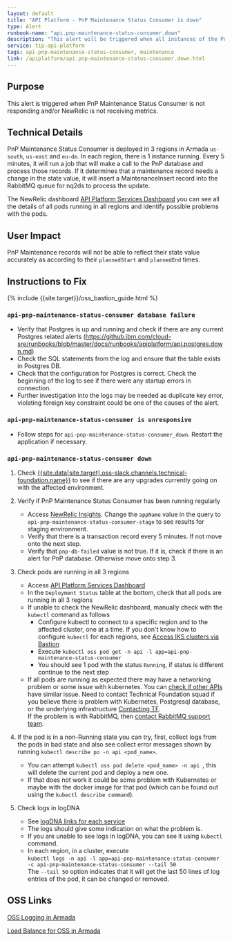 ```yaml
---
layout: default
title: "API Platform - PnP Maintenance Status Consumer is down"
type: Alert
runbook-name: "api.pnp-maintenance-status-consumer.down"
description: "This alert will be triggered when all instances of the PnP Maintenance Status Consumer went down"
service: tip-api-platform
tags: api-pnp-maintenance-status-consumer, maintenance
link: /apiplatform/api.pnp-maintenance-status-consumer.down.html
---
```


## Purpose

This alert is triggered when PnP Maintenance Status Consumer is not responding and/or NewRelic is not receiving metrics.

## Technical Details

PnP Maintenance Status Consumer is deployed in 3 regions in Armada `us-south`, `us-east` and `eu-de`. In each region, there is 1 instance running. Every 5 minutes, it will run a job that will make a call to the PnP database and process those records. If it determines that a maintenance record needs a change in the state value, it will insert a MaintenanceInsert record into the RabbitMQ queue for nq2ds to process the update.

The NewRelic dashboard [API Platform Services Dashboard]({{site.data[site.target].oss-apiplatform.links.new-relic-insight.link}}/accounts/1926897/dashboards/572530?filters=%255B%257B%2522key%2522%253A%2522deploymentName%2522%252C%2522value%2522%253A%2522api-pnp-status%2522%257D%255D) you can see all the details of all pods running in all regions and identify possible problems with the pods.

## User Impact

PnP Maintenance records will not be able to reflect their state value accurately as according to their `plannedStart` and `plannedEnd` times.

## Instructions to Fix

{% include {{site.target}}/oss_bastion_guide.html %}

### `api-pnp-maintenance-status-consumer database failure`  

- Verify that Postgres is up and running and check if there are any current Postgres related alerts (https://github.ibm.com/cloud-sre/runbooks/blob/master/docs/runbooks/apiplatform/api.postgres.down.md)  
- Check the SQL statements from the log and ensure that the table exists in Postgres DB.  
- Check that the configuration for Postgres is correct. Check the beginning of the log to see if there were any startup errors in connection.
- Further investigation into the logs may be needed as duplicate key error, violating foreign key constraint could be one of the causes of the alert.   

### `api-pnp-maintenance-status-consumer is unresponsive`  

- Follow steps for `api-pnp-maintenance-status-consumer_down`. Restart the application if necessary.  

### `api-pnp-maintenance-status-consumer down`

1. Check [{{site.data[site.target].oss-slack.channels.technical-foundation.name}}]({{site.data[site.target].oss-slack.channels.technical-foundation.link}}) to see if there are any upgrades currently going on with the affected environment.  

2. Verify if PnP Maintenance Status Consumer has been running regularly
    - Access [NewRelic Insights]({{site.data[site.target].oss-apiplatform.links.new-relic-insight.link}}/accounts/1926897/query?hello=overview&query=SELECT%20%60pnp-RecordsSent%60,%20%60pnp-db-failed%60%20from%20Transaction%20WHERE%20appName%3D%27api-pnp-maintenance-status-consumer%27%20%20since%201%20day%20ago). Change the `appName` value in the query to `api-pnp-maintenance-status-consumer-stage` to see results for staging environment.  
    - Verify that there is a transaction record every 5 minutes. If not move onto the next step.
    - Verify that `pnp-db-failed` value is not true. If it is, check if there is an alert for PnP database. Otherwise move onto step 3.

3. Check pods are running in all 3 regions
    - Access [API Platform Services Dashboard]({{site.data[site.target].oss-apiplatform.links.new-relic-insight.link}}/accounts/1926897/dashboards/572530?filters=%255B%257B%2522key%2522%253A%2522deploymentName%2522%252C%2522value%2522%253A%2522api-pnp-status%2522%257D%255D)
    - In the `Deployment Status` table at the bottom, check that all pods are running in all 3 regions
    - If unable to check the NewRelic dashboard, manually check with the `kubectl` command as follows
        - Configure kubectl to connect to a specific region and to the affected cluster, one at a time. If you don't know how to configure `kubectl` for each regions, see [Access IKS clusters via Bastion](https://github.ibm.com/cloud-sre/ToolsPlatform/wiki/OSS-Bastion-User-Guide---Account-Migration#a1-2)  
        - Execute `kubectl oss pod get -n api -l app=api-pnp-maintenance-status-consumer`
        - You should see 1 pod with the status `Running`, if status is different continue to the next step
    - If all pods are running as expected there may have a networking problem or some issue with kubernetes. You can [check if other APIs]({{site.baseurl}}/docs/runbooks/apiplatform/How_To/APIs_PnP_Healthz_Paths.html) have similar issue. Need to contact Technical Foundation squad if you believe there is problem with Kubernetes, Postgresql database, or the underlying infrastructure [Contacting TF]({{site.baseurl}}/docs/runbooks/apiplatform/ibm/Contact_Technical_Foundation.html).  
    If the problem is with RabbitMQ, then [contact RabbitMQ support team]({{site.baseurl}}/docs/runbooks/apiplatform/ibm/Contact_RabbitMQ_team.html).

4. If the pod is in a non-Running state you can try, first, collect logs from the pods in bad state and also see collect error messages shown by running `kubectl describe po -n api <pod_name>`.  
    - You can attempt `kubectl oss pod delete <pod_name> -n api `, this will delete the current pod and deploy a new one.  
    - If that does not work it could be some problem with Kubernetes or maybe with the docker image for that pod (which can be found out using the `kubectl describe command`).  

5. Check logs in logDNA
    - See [logDNA links for each service]({{site.baseurl}}/docs/runbooks/apiplatform/ibm/PNP_logDNA_links.html)
    - The logs should give some indication on what the problem is.
    - If you are unable to see logs in logDNA, you can see it using `kubectl` command.
    - In each region, in a cluster, execute  
    `kubectl logs -n api -l app=api-pnp-maintenance-status-consumer -c api-pnp-maintenance-status-consumer --tail 50`  
    The `--tail 50` option indicates that it will get the last 50 lines of log entries of the pod, it can be changed or removed.  


## OSS Links

[OSS Logging in Armada]({{site.data[site.target].oss-apiplatform.links.oss-logging-armada.link}})

[Load Balance for OSS in Armada]({{site.data[site.target].oss-apiplatform.links.oss-lb-armada.link}})
